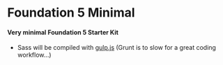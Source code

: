 # Foundation 5 Minimal

#### Very minimal Foundation 5 Starter Kit

* Sass will be compiled with [gulp.js](http://www.gulpjs.com) (Grunt is to slow for a great coding workflow...)